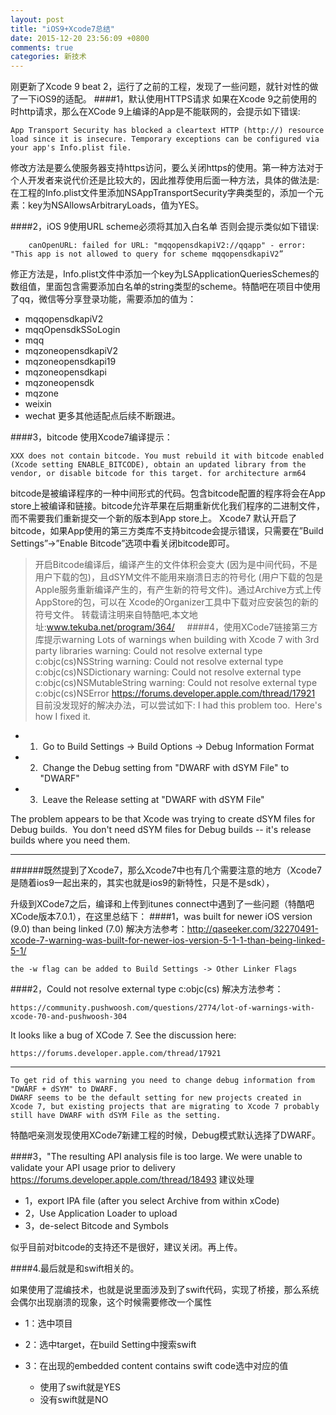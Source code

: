 ```yaml
---
layout: post
title: "iOS9+Xcode7总结"
date: 2015-12-20 23:56:09 +0800
comments: true
categories: 新技术
---
```




刚更新了Xcode 9 beat 2，运行了之前的工程，发现了一些问题，就针对性的做了一下iOS9的适配。
####1，默认使用HTTPS请求
如果在Xcode 9之前使用的时http请求，那么在XCode 9上编译的App是不能联网的，会提示如下错误:

	App Transport Security has blocked a cleartext HTTP (http://) resource load since it is insecure. Temporary exceptions can be configured via your app's Info.plist file.
修改方法是要么使服务器支持https访问，要么关闭https的使用。第一种方法对于个人开发者来说代价还是比较大的，因此推荐使用后面一种方法，具体的做法是:在工程的Info.plist文件里添加NSAppTransportSecurity字典类型的，添加一个元素：key为NSAllowsArbitraryLoads，值为YES。

####2，iOS 9使用URL scheme必须将其加入白名单
否则会提示类似如下错误:


<!--more-->


		canOpenURL: failed for URL: "mqqopensdkapiV2://qqapp" - error: "This app is not allowed to query for scheme mqqopensdkapiV2”
修正方法是，Info.plist文件中添加一个key为LSApplicationQueriesSchemes的数组值，里面包含需要添加白名单的string类型的scheme。特酷吧在项目中使用了qq，微信等分享登录功能，需要添加的值为：

* mqqopensdkapiV2
* mqqOpensdkSSoLogin
* mqq
* mqzoneopensdkapiV2
* mqzoneopensdkapi19
* mqzoneopensdkapi
* mqzoneopensdk
* mqzone
* weixin
* wechat
更多其他适配点后续不断跟进。

####3，bitcode
使用Xcode7编译提示：
	
	XXX does not contain bitcode. You must rebuild it with bitcode enabled (Xcode setting ENABLE_BITCODE), obtain an updated library from the vendor, or disable bitcode for this target. for architecture arm64
	
bitcode是被编译程序的一种中间形式的代码。包含bitcode配置的程序将会在App store上被编译和链接。bitcode允许苹果在后期重新优化我们程序的二进制文件，而不需要我们重新提交一个新的版本到App store上。
Xcode7 默认开启了bitcode，如果App使用的第三方类库不支持bitcode会提示错误，只需要在”Build Settings”->”Enable Bitcode”选项中看关闭bitcode即可。

> 开启Bitcode编译后，编译产生的文件体积会变大 (因为是中间代码，不是用户下载的包)，且dSYM文件不能用来崩溃日志的符号化 (用户下载的包是Apple服务重新编译产生的，有产生新的符号文件)。通过Archive方式上传AppStore的包，可以在 Xcode的Organizer工具中下载对应安装包的新的符号文件。
转载请注明来自特酷吧,本文地址:www.tekuba.net/program/364/
 
 
####4，使用XCode7链接第三方库提示warning
	Lots of warnings when building with Xcode 7 with 3rd party libraries
	warning: Could not resolve external type c:objc(cs)NSString
	warning: Could not resolve external type c:objc(cs)NSDictionary
	warning: Could not resolve external type c:objc(cs)NSMutableString
	warning: Could not resolve external type c:objc(cs)NSError
https://forums.developer.apple.com/thread/17921
目前没发现好的解决办法，可以尝试如下:
I had this problem too.  Here's how I fixed it.

* 1)  Go to Build Settings -> Build Options -> Debug Information Format
* 2)  Change the Debug setting from "DWARF with dSYM File" to "DWARF"
* 3)  Leave the Release setting at "DWARF with dSYM File"

The problem appears to be that Xcode was trying to create dSYM files for Debug builds.  You don't need dSYM files for Debug builds -- it's release builds where you need them. 


***


######既然提到了Xcode7，那么Xcode7中也有几个需要注意的地方（Xcode7是随着ios9一起出来的，其实也就是ios9的新特性，只是不是sdk），

升级到XCode7之后，编译和上传到itunes connect中遇到了一些问题（特酷吧XCode版本7.0.1），在这里总结下：
####1，was built for newer iOS version (9.0) than being linked (7.0)
解决方法参考：http://qaseeker.com/32270491-xcode-7-warning-was-built-for-newer-ios-version-5-1-1-than-being-linked-5-1/

	the -w flag can be added to Build Settings -> Other Linker Flags

####2，Could not resolve external type c:objc(cs)
解决方法参考：

	https://community.pushwoosh.com/questions/2774/lot-of-warnings-with-xcode-70-and-pushwoosh-304
It looks like a bug of XCode 7. See the discussion here:

	https://forums.developer.apple.com/thread/17921

***

	To get rid of this warning you need to change debug information from "DWARF + dSYM" to DWARF.
	DWARF seems to be the default setting for new projects created in Xcode 7, but existing projects that are migrating to Xcode 7 probably still have DWARF with dSYM File as the setting.
特酷吧亲测发现使用XCode7新建工程的时候，Debug模式默认选择了DWARF。

####3，"The resulting API analysis file is too large. We were unable to validate your API usage prior to delivery
https://forums.developer.apple.com/thread/18493
建议处理

* 1，export IPA file (after you select Archive from within xCode)
* 2，Use Application Loader to upload
* 3，de-select Bitcode and Symbols

似乎目前对bitcode的支持还不是很好，建议关闭。再上传。

####4.最后就是和swift相关的。

如果使用了混编技术，也就是说里面涉及到了swift代码，实现了桥接，那么系统会偶尔出现崩溃的现象，这个时候需要修改一个属性

+ 1：选中项目
+ 2：选中target，在build Setting中搜索swift
+ 3：在出现的embedded content contains swift code选中对应的值
	
	- 使用了swift就是YES
	- 没有swift就是NO
